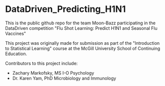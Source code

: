 # DataDriven_Predicting_H1N1
This is the public github repo for the team Moon-Bazz participating in the DataDriven competition "Flu Shot Learning: Predict H1N1 and Seasonal Flu Vaccines"

This project was originally made for submission as part of the "Introduction to Statistical Learning" course at the McGill University School of Continuing Education.

Contributors to this project include:
* Zachary Markofsky, MS I-O Psychology
* Dr. Karen Yam, PhD Microbiology and Immunology 
